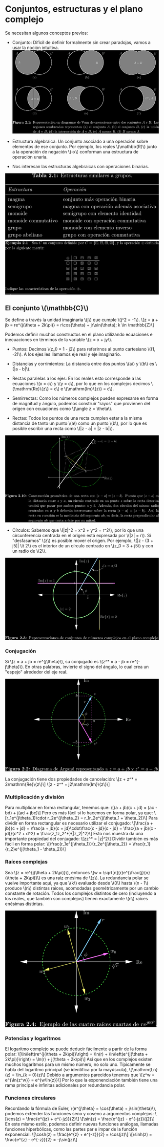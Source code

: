 # Conjuntos, estructuras y el plano complejo

Se necesitan algunos conceptos previos:

- Conjunto: Difícil de definir formalmente sin crear paradojas, vamos a usar la
  noción intuitiva.
![](img/venn.png)

- Estructura algebraica: Un conjunto asociado a una operación sobre elementos
  de ese conjunto. Por ejemplo, los reales \\(\mathbb{R}\\) junto a la
  operación de negación \\(-x\\) conforman una estructura de operación unaria.

- Nos interesan las estructuras algebraicas con operaciones binarias.

![](img/estructuras.png)
![](img/binaria.png)

## El conjunto \\(\mathbb{C}\\)

Se define a través la unidad imaginaria \\(j\\) que cumple \\(j^2 = -1\\).
\\[z = a + jb = re^{j(\theta + 2k\pi)} = r\cos(\theta) + jr\sin(\theta); k \in \mathbb{Z}\\]

Podemos definir muchos constructos en el plano utilizando ecuaciones
e inecuaciones en términos de la variable \\(z = x + jy\\).

- Puntos: Decimos \\(z_0 = 1 - j2\\) para referirnos al punto cartesiano
  \\((1, -2)\\). A los ejes les llamamos eje real y eje imaginario.

- Distancias y corrimientos: La distancia entre dos puntos \\(a\\) y \\(b\\) es
  \\(|a - b|\\).

- Rectas paralelas a los ejes: En los reales esto corresponde a las
  ecuaciones \\(x = c\\) y \\(y = c\\), por lo que en los complejos
  decimos \\(\mathrm{Re}\\{z\\} = c\\) e \\(\mathrm{Im}\\{z\\} = c\\).

- Semirrectas: Como los números complejos pueden expresarse en
  forma de magnitud y ángulo, podemos construir "rayos" que provienen
  del origen con ecuaciones como \\(\angle z = \theta\\).

- Rectas: Todos los puntos de una recta cumplen estar a la misma distancia
  de tanto un punto \\(a\\) como un punto \\(b\\), por lo que es posible
  escribir una recta como \\(|z - a| = |z - b|\\).

![](img/mediatriz.png)

- Círculos: Sabemos que \\(|z|^2 = x^2 + y^2 = r^2\\), por lo que una
  circunferencia centrada en el origen está expresada por \\(|z| = r\\). Si
  "desfasamos" \\(z\\) es posible mover el origen. Por ejemplo, \\(|z - (3 +
  j5)| \lt 2\\) es el interior de un círculo centrado en \\(z_0 = 3 + j5\\) y
  con un radio de \\(2\\).

![](img/desigualdades.png)

### Conjugación

Si \\(z = a + jb = re^{j\theta}\\), su conjugado es \\(z^\* = a - jb =
re^{-j\theta}\\).  En otras palabras, invierte el signo del ángulo, lo cual
crea un "espejo" alrededor del eje real.

![](img/conjugado.png)

La conjugación tiene dos propiedades de cancelación:
\\[z + z^\* = 2\mathrm{Re}\\{z\\}\\]
\\[z - z^\* = j2\mathrm{Im}\\{z\\}\\]

### Multiplicación y división

Para multiplicar en forma rectangular, tenemos que:
\\[(a + jb)(c + jd) = (ac - bd) + j(ad + jbc)\\]
Pero es más fácil si lo hacemos en forma polar, ya que:
\\[r_1e^{j\theta_1}\cdot r_2e^{j\theta_2} = r_1r_2e^{j(\theta_1 + \theta_2)}\\]
Para dividir en forma rectangular es necesario utilizar el conjugado:
\\[\frac{a + jb}{c + jd} = \frac{a + jb}{c + jd}\cdot\frac{c - jd}{c - jd} = \frac{(a + jb)(c - jd)}{c^2 + d^2} = \frac{z_1z_2^\*}{|z_2|^2}\\]
Esto nos muestra da una importante propiedad del conjugado:
\\[zz^\* = |z|^2\\]
Dividir también es más fácil en forma polar:
\\[\frac{r_1e^{j\theta_1}}{r_2e^{j\theta_2}} = \frac{r_1}{r_2}e^{j(\theta_1 - \theta_2)}\\]

### Raíces complejas

Sea \\(z = re^{j(\theta + 2k\pi)}\\), entonces \\(w =
\sqrt[n]{r}e^{\frac{j}{n}(\theta + 2k\pi)}\\) es una raíz enésima de \\(z\\).
La redundancia polar se vuelve importante aquí, ya que \\(k\\) evaluado desde
\\(0\\) hasta \\(n - 1\\) produce \\(n\\) distintas raíces, acomodadas
geométricamente por un cambio constante de rotación. Todos los complejos
distintos de cero (incluyendo a los reales, que también son complejos) tienen
exactamente \\(n\\) raíces enésimas distintas.

![](img/raices.png)

### Potencias y logaritmos

El logaritmo complejo se puede deducir fácilmente a partir de la forma polar:
\\[\ln\left(re^{j(\theta + 2k\pi)}\right) = \ln(r) + \ln\left(e^{j(\theta + 2k\pi)}\right) = \ln(r) + j(\theta + 2k\pi)\\]
Así que en los complejos existen muchos logaritmos para un mismo número, no solo uno. Típicamente se habla del logaritmo principal (se identifica por la mayúscula),
\\[\mathrm{Ln}(z) = \ln_{k = 0}(z)\\]
Debido a argumentos parecidos tenemos que
\\[z^w = e^{\ln{z^w}} = e^{w\ln{z}}\\]
Por lo que la exponenciación también tiene una rama principal e infinitas adicionales por redundancia polar.

### Funciones circulares

Recordando la fórmula de Euler, \\(e^{j\theta} = \cos(\theta) + j\sin(\theta)\\),
podemos extender las funciones seno y coseno a argumentos complejos:
\\[\cos(z) = \frac{e^{jz} + e^{-jz}}{2}\\]
\\[\sin(z) = \frac{e^{jz} - e^{-jz}}{j2}\\]
En este mismo estilo, podemos definir nuevas funciones análogas, llamadas
funciones hiperbólicas, como las partes par e impar de la función exponencial:
\\[\cosh(z) = \frac{e^{z} + e^{-z}}{2} = \cos(jz)\\]
\\[\sinh(z) = \frac{e^{z} - e^{-z}}{2} = -j\sin(jz)\\]
